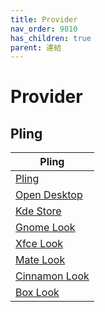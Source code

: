 ```yaml
---
title: Provider
nav_order: 9010
has_children: true
parent: 連結
---
```



# Provider


## Pling

| Pling |
| --- |
| [Pling](https://www.pling.com/) |
| [Open Desktop](https://www.opendesktop.org/browse/) |
| [Kde Store](https://store.kde.org/browse/) |
| [Gnome Look](https://www.gnome-look.org/browse/) |
| [Xfce Look](https://www.xfce-look.org/browse/) |
| [Mate Look](https://www.mate-look.org/browse/) |
| [Cinnamon Look](https://www.cinnamon-look.org/browse/) |
| [Box Look](https://www.box-look.org/browse/) |

